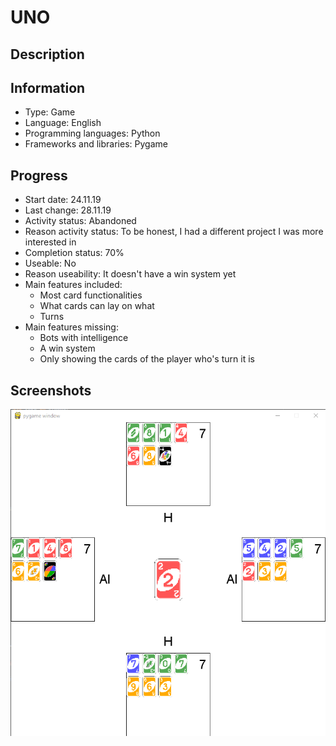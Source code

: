 # UNO
 
 ## Description



## Information
- Type: Game
- Language: English
- Programming languages: Python
- Frameworks and libraries: Pygame
	
	
## Progress
- Start date: 24.11.19
- Last change: 28.11.19
- Activity status: Abandoned
- Reason activity status: To be honest, I had a different project I was more interested in
- Completion status: 70%
- Useable: No
- Reason useability: It doesn't have a win system yet
- Main features included: 
	- Most card functionalities
	- What cards can lay on what
	- Turns
- Main features missing: 
	- Bots with intelligence
	- A win system
	- Only showing the cards of the player who's turn it is


## Screenshots
![Game](/Screenshots/Game.png)
